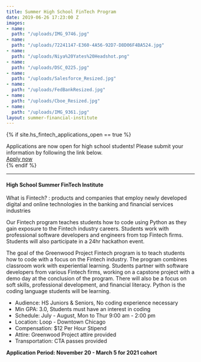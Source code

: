 ```yaml
---
title: Summer High School FinTech Program
date: 2019-06-26 17:23:00 Z
images:
- name: 
  path: "/uploads/IMG_9746.jpg"
- name: 
  path: "/uploads/72241147-E360-4A56-92D7-D8D06F4BA524.jpg"
- name: 
  path: "/uploads/Niya%20Yates%20Headshot.png"
- name: 
  path: "/uploads/DSC_0225.jpg"
- name: 
  path: "/uploads/Salesforce_Resized.jpg"
- name: 
  path: "/uploads/FedBankResized.jpg"
- name: 
  path: "/uploads/Cboe_Resized.jpg"
- name: 
  path: "/uploads/IMG_9361.jpg"
layout: summer-financial-institute
---
```


{% if site.hs_fintech_applications_open == true %}
<div class="applications-open lg-p3 p2 mb3 mt3 lg-mt0">
    <div class="h3">Applications are now open for high school students! Please submit your information by following the link below.</div>
    <a href="http://greenwoodproject.org/high-school-apply/" class="button">Apply now</a>
</div>
{% endif %}

* * *

#### High School Summer FinTech Institute


What is Fintech? : products and companies that employ newly developed digital and online technologies in the banking and financial services industries

Our Fintech program teaches students how to code using Python as they gain exposure to the Fintech industry careers. Students work with professional software developers and engineers from top Fintech firms. Students will also participate in a 24hr hackathon event.

The goal of the Greenwood Project Fintech program is to teach students how to code with a focus on the Fintech industry. The program combines classroom work with experiential learning. Students partner with software developers from various Fintech firms, working on a capstone project with a demo day at the conclusion of the program. There will also be a focus on soft skills, professional development, and financial literacy. Python is the coding language students will be learning.

* Audience: HS Juniors & Seniors, No coding experience necessary
* Min GPA: 3.0, Students must have an interest in coding
* Schedule: July - August, Mon to Thur 9:00 am - 2:00 pm
* Location: Loop - Downtown Chicago
* Compensation: $12 Per Hour Stipend
* Attire: Greenwood Project attire provided
* Transportation: CTA passes provided

**Application Period: November 20 - March 5 for 2021 cohort**
